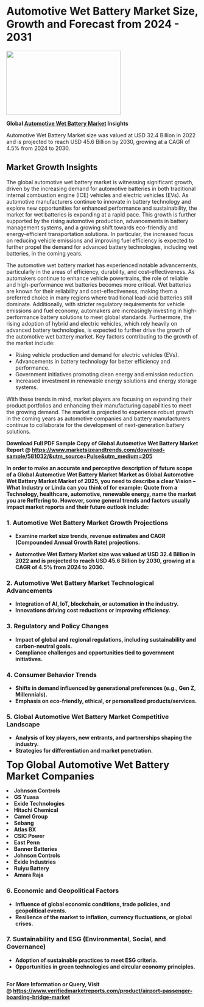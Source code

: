 <H1>Automotive Wet Battery Market Size, Growth and Forecast from 2024 - 2031</H1><img class="aligncenter size-medium wp-image-584254" src="https://thirdeyenews.in/wp-content/uploads/2024/09/Global-Market-Research-300x168.jpeg" alt="" width="300" height="168" /><p><strong>Global&nbsp;<a href="https://www.marketsizeandtrends.com/download-sample/581032/&amp;utm_source=Pulse&amp;utm_medium=205">Automotive Wet Battery Market</a> Insights</strong></p><p>Automotive Wet Battery Market size was valued at USD 32.4 Billion in 2022 and is projected to reach USD 45.6 Billion by 2030, growing at a CAGR of 4.5% from 2024 to 2030.</p><p><!DOCTYPE html> <html lang="en"> <head> <meta charset="UTF-8"> <meta name="viewport" content="width=device-width, initial-scale=1.0"> <title>Automotive Wet Battery Market Growth Insights</title> </head> <body> <h2>Market Growth Insights</h2> <p>The global automotive wet battery market is witnessing significant growth, driven by the increasing demand for automotive batteries in both traditional internal combustion engine (ICE) vehicles and electric vehicles (EVs). As automotive manufacturers continue to innovate in battery technology and explore new opportunities for enhanced performance and sustainability, the market for wet batteries is expanding at a rapid pace. This growth is further supported by the rising automotive production, advancements in battery management systems, and a growing shift towards eco-friendly and energy-efficient transportation solutions. In particular, the increased focus on reducing vehicle emissions and improving fuel efficiency is expected to further propel the demand for advanced battery technologies, including wet batteries, in the coming years.</p> <p><strong></strong></p> <p>The automotive wet battery market has experienced notable advancements, particularly in the areas of efficiency, durability, and cost-effectiveness. As automakers continue to enhance vehicle powertrains, the role of reliable and high-performance wet batteries becomes more critical. Wet batteries are known for their reliability and cost-effectiveness, making them a preferred choice in many regions where traditional lead-acid batteries still dominate. Additionally, with stricter regulatory requirements for vehicle emissions and fuel economy, automakers are increasingly investing in high-performance battery solutions to meet global standards. Furthermore, the rising adoption of hybrid and electric vehicles, which rely heavily on advanced battery technologies, is expected to further drive the growth of the automotive wet battery market. Key factors contributing to the growth of the market include: <ul> <li>Rising vehicle production and demand for electric vehicles (EVs).</li> <li>Advancements in battery technology for better efficiency and performance.</li> <li>Government initiatives promoting clean energy and emission reduction.</li> <li>Increased investment in renewable energy solutions and energy storage systems.</li> </ul> With these trends in mind, market players are focusing on expanding their product portfolios and enhancing their manufacturing capabilities to meet the growing demand. The market is projected to experience robust growth in the coming years as automotive companies and battery manufacturers continue to collaborate for the development of next-generation battery solutions. <p><strong></p><p><span class=""><strong>Download Full PDF Sample Copy of Global Automotive Wet Battery Market Report</strong> @ <a href="https://www.marketsizeandtrends.com/download-sample/581032/&amp;utm_source=Pulse&amp;utm_medium=205" target="_blank">https://www.marketsizeandtrends.com/download-sample/581032/&amp;utm_source=Pulse&amp;utm_medium=205</a></span></p><p>In order to make an accurate and perceptive description of future scope of a Global&nbsp;Automotive Wet Battery Market Market as Global&nbsp;Automotive Wet Battery Market Market of 2025, you need to describe a clear Vision &ndash; What Industry or Linda can you think of for example: Quote from a Technology, healthcare, automotive, renewable energy, name the market you are Reffering to. However, some general trends and factors usually impact market reports and their future outlook include:</p><h3>1.&nbsp;<strong>Automotive Wet Battery Market Growth Projections</strong></h3><ul><li>Examine market size trends, revenue estimates and CAGR (Compounded Annual Growth Rate) projections.</li><li><p>Automotive Wet Battery Market size was valued at USD 32.4 Billion in 2022 and is projected to reach USD 45.6 Billion by 2030, growing at a CAGR of 4.5% from 2024 to 2030.</p></li></ul><h3>2.&nbsp;<strong>Automotive Wet Battery Market Technological Advancements</strong></h3><ul><li>Integration of AI, IoT, blockchain, or automation in the industry.</li><li>Innovations driving cost reductions or improving efficiency.</li></ul><h3>3.&nbsp;<strong>Regulatory and Policy Changes</strong></h3><ul><li>Impact of global and regional regulations, including sustainability and carbon-neutral goals.</li><li>Compliance challenges and opportunities tied to government initiatives.</li></ul><h3>4.&nbsp;<strong>Consumer Behavior Trends</strong></h3><ul><li>Shifts in demand influenced by generational preferences (e.g., Gen Z, Millennials).</li><li>Emphasis on eco-friendly, ethical, or personalized products/services.</li></ul><h3>5.&nbsp;<strong>Global Automotive Wet Battery Market Competitive Landscape</strong></h3><ul><li>Analysis of key players, new entrants, and partnerships shaping the industry.</li><li>Strategies for differentiation and market penetration.</li></ul><p data-pm-slice="1 1 []"><span style="color: inherit; font-family: inherit; font-size: 25px;">Top Global Automotive Wet Battery Market Companies</span></p><div class="" data-test-id=""><p><li>Johnson Controls</li><li> GS Yuasa</li><li> Exide Technologies</li><li> Hitachi Chemical</li><li> Camel Group</li><li> Sebang</li><li> Atlas BX</li><li> CSIC Power</li><li> East Penn</li><li> Banner Batteries</li><li> Johnson Controls</li><li> Exide Industries</li><li> Ruiyu Battery</li><li> Amara Raja</li></p></div><h3>6.&nbsp;<strong>Economic and Geopolitical Factors</strong></h3><ul><li>Influence of global economic conditions, trade policies, and geopolitical events.</li><li>Resilience of the market to inflation, currency fluctuations, or global crises.</li></ul><h3>7.&nbsp;<strong>Sustainability and ESG (Environmental, Social, and Governance)</strong></h3><ul><li>Adoption of sustainable practices to meet ESG criteria.</li><li>Opportunities in green technologies and circular economy principles.</li></ul><h2><strong style="font-size: 14px;">For More Information or Query, Visit @&nbsp;</strong><a style="background-color: #ffffff; font-size: 14px;" href="https://www.marketsizeandtrends.com/report/automotive-wet-battery-market/" target="_blank">https://www.verifiedmarketreports.com/product/airport-passenger-boarding-bridge-market</a></h2>
